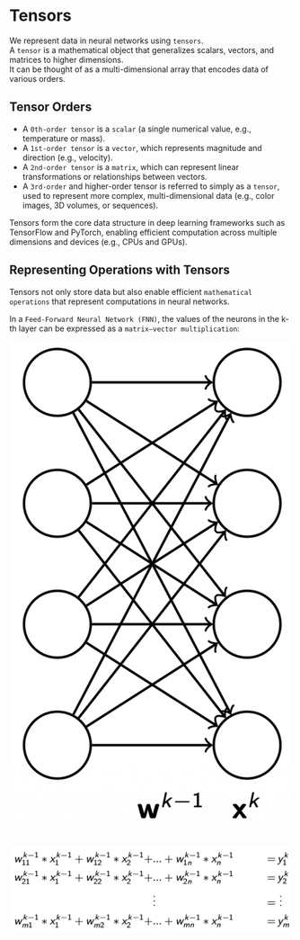 # Tensors

We represent data in neural networks using `tensors`.  
A `tensor` is a mathematical object that generalizes scalars, vectors, and matrices to higher dimensions.  
It can be thought of as a multi-dimensional array that encodes data of various orders.

## Tensor Orders

- A `0th-order tensor` is a `scalar` (a single numerical value, e.g., temperature or mass).
- A `1st-order tensor` is a `vector`, which represents magnitude and direction (e.g., velocity).
- A `2nd-order tensor` is a `matrix`, which can represent linear transformations or relationships between vectors.
- A `3rd-order` and higher-order tensor is referred to simply as a `tensor`, used to represent more complex, multi-dimensional data (e.g., color images, 3D volumes, or sequences).

Tensors form the core data structure in deep learning frameworks such as TensorFlow and PyTorch, enabling efficient computation across multiple dimensions and devices (e.g., CPUs and GPUs).

## Representing Operations with Tensors

Tensors not only store data but also enable efficient `mathematical operations` that represent computations in neural networks.

In a `Feed-Forward Neural Network (FNN)`, the values of the neurons in the k-th layer can be expressed as a `matrix–vector multiplication`:

![Multiplication of the weights with the k-th layer values](./images/layer-multiplication.png)

![Multiplication formula of the weights with the k-th layer values](./images/layer-multiplication-formula.png)
